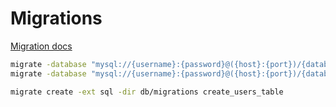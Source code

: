 # Migrations

[Migration docs](https://github.com/golang-migrate/migrate/tree/master/cmd/migrate)

```sh
migrate -database "mysql://{username}:{password}@({host}:{port})/{database}" -path db/migrations up
migrate -database "mysql://{username}:{password}@({host}:{port})/{database}" -path db/migrations down

migrate create -ext sql -dir db/migrations create_users_table
```
